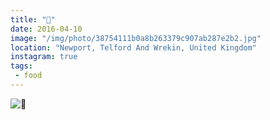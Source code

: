 ```yaml
---
title: "🔪"
date: 2016-04-10
image: "/img/photo/38754111b0a8b263379c907ab287e2b2.jpg"
location: "Newport, Telford And Wrekin, United Kingdom"
instagram: true
tags:
 - food
---
```


![🔪](/img/photo/38754111b0a8b263379c907ab287e2b2.jpg)
